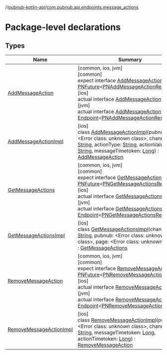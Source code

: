 //[pubnub-kotlin-api](../../index.md)/[com.pubnub.api.endpoints.message_actions](index.md)

# Package-level declarations

## Types

| Name | Summary |
|---|---|
| [AddMessageAction](-add-message-action/index.md) | [common, ios, jvm]<br>[common]<br>expect interface [AddMessageAction](-add-message-action/index.md) : [PNFuture](../com.pubnub.kmp/-p-n-future/index.md)&lt;[PNAddMessageActionResult](../com.pubnub.api.models.consumer.message_actions/-p-n-add-message-action-result/index.md)&gt; <br>[ios]<br>actual interface [AddMessageAction](-add-message-action/index.md)<br>[jvm]<br>actual interface [AddMessageAction](-add-message-action/index.md) : [Endpoint](../com.pubnub.api/-endpoint/index.md)&lt;[PNAddMessageActionResult](../com.pubnub.api.models.consumer.message_actions/-p-n-add-message-action-result/index.md)&gt; |
| [AddMessageActionImpl](-add-message-action-impl/index.md) | [ios]<br>class [AddMessageActionImpl](-add-message-action-impl/index.md)(pubnub: <!---  GfmCommand {"@class":"org.jetbrains.dokka.gfm.ResolveLinkGfmCommand","dri":{"packageName":"","classNames":"<Error class: unknown class>","callable":null,"target":{"@class":"org.jetbrains.dokka.links.PointingToDeclaration"},"extra":null}} --->&lt;Error class: unknown class&gt;<!--- --->, channel: [String](https://kotlinlang.org/api/latest/jvm/stdlib/kotlin/-string/index.html), actionType: [String](https://kotlinlang.org/api/latest/jvm/stdlib/kotlin/-string/index.html), actionValue: [String](https://kotlinlang.org/api/latest/jvm/stdlib/kotlin/-string/index.html), messageTimetoken: [Long](https://kotlinlang.org/api/latest/jvm/stdlib/kotlin/-long/index.html)) : [AddMessageAction](-add-message-action/index.md) |
| [GetMessageActions](-get-message-actions/index.md) | [common, ios, jvm]<br>[common]<br>expect interface [GetMessageActions](-get-message-actions/index.md) : [PNFuture](../com.pubnub.kmp/-p-n-future/index.md)&lt;[PNGetMessageActionsResult](../com.pubnub.api.models.consumer.message_actions/-p-n-get-message-actions-result/index.md)&gt; <br>[ios]<br>actual interface [GetMessageActions](-get-message-actions/index.md)<br>[jvm]<br>actual interface [GetMessageActions](-get-message-actions/index.md) : [Endpoint](../com.pubnub.api/-endpoint/index.md)&lt;[PNGetMessageActionsResult](../com.pubnub.api.models.consumer.message_actions/-p-n-get-message-actions-result/index.md)&gt; |
| [GetMessageActionsImpl](-get-message-actions-impl/index.md) | [ios]<br>class [GetMessageActionsImpl](-get-message-actions-impl/index.md)(channel: [String](https://kotlinlang.org/api/latest/jvm/stdlib/kotlin/-string/index.html), pubnub: <!---  GfmCommand {"@class":"org.jetbrains.dokka.gfm.ResolveLinkGfmCommand","dri":{"packageName":"","classNames":"<Error class: unknown class>","callable":null,"target":{"@class":"org.jetbrains.dokka.links.PointingToDeclaration"},"extra":null}} --->&lt;Error class: unknown class&gt;<!--- --->, page: <!---  GfmCommand {"@class":"org.jetbrains.dokka.gfm.ResolveLinkGfmCommand","dri":{"packageName":"","classNames":"<Error class: unknown class>","callable":null,"target":{"@class":"org.jetbrains.dokka.links.PointingToDeclaration"},"extra":null}} --->&lt;Error class: unknown class&gt;<!--- --->) : [GetMessageActions](-get-message-actions/index.md) |
| [RemoveMessageAction](-remove-message-action/index.md) | [common, ios, jvm]<br>[common]<br>expect interface [RemoveMessageAction](-remove-message-action/index.md) : [PNFuture](../com.pubnub.kmp/-p-n-future/index.md)&lt;[PNRemoveMessageActionResult](../com.pubnub.api.models.consumer.message_actions/-p-n-remove-message-action-result/index.md)&gt; <br>[ios]<br>actual interface [RemoveMessageAction](-remove-message-action/index.md)<br>[jvm]<br>actual interface [RemoveMessageAction](-remove-message-action/index.md) : [Endpoint](../com.pubnub.api/-endpoint/index.md)&lt;[PNRemoveMessageActionResult](../com.pubnub.api.models.consumer.message_actions/-p-n-remove-message-action-result/index.md)&gt; |
| [RemoveMessageActionImpl](-remove-message-action-impl/index.md) | [ios]<br>class [RemoveMessageActionImpl](-remove-message-action-impl/index.md)(pubnub: <!---  GfmCommand {"@class":"org.jetbrains.dokka.gfm.ResolveLinkGfmCommand","dri":{"packageName":"","classNames":"<Error class: unknown class>","callable":null,"target":{"@class":"org.jetbrains.dokka.links.PointingToDeclaration"},"extra":null}} --->&lt;Error class: unknown class&gt;<!--- --->, channel: [String](https://kotlinlang.org/api/latest/jvm/stdlib/kotlin/-string/index.html), messageTimetoken: [Long](https://kotlinlang.org/api/latest/jvm/stdlib/kotlin/-long/index.html), actionTimetoken: [Long](https://kotlinlang.org/api/latest/jvm/stdlib/kotlin/-long/index.html)) : [RemoveMessageAction](-remove-message-action/index.md) |

